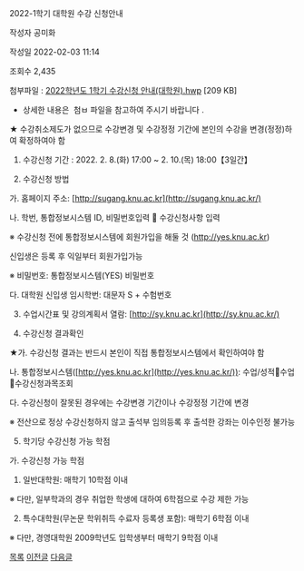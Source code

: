 
2022-1학기 대학원 수강 신청안내





작성자
공미화


작성일
2022-02-03 11:14


조회수
2,435


첨부파일 : [2022학년도 1학기 수강신청 안내(대학원).hwp](https://computer.knu.ac.kr/pack/bbs/down.php?f_name=Q0dUVllEWVZYVXFPdBEVbktTVQ==&o_name=2022학년도1학기수강신청안내(대학원).hwp&tbl=Site_BBS_25) [209 KB]


- 상세한 내용은﻿  첨ㅂ 파일을 참고하여 주시기 바랍니다 . 

  


★ 수강취소제도가 없으므로 수강변경 및 수강정정 기간에 본인의 수강을 변경(정정)하여 확정하여야 함

  


1. 수강신청 기간 : 2022. 2. 8.(화) 17:00 ~ 2. 10.(목) 18:00【3일간】

  


2. 수강신청 방법

  


 가. 홈페이지 주소: [http://sugang.knu.ac.kr](http://sugang.knu.ac.kr/)

  


 나. 학번, 통합정보시스템 ID, 비밀번호입력  수강신청사항 입력

  


  ※ 수강신청 전에 통합정보시스템에 회원가입을 해둘 것 (http://yes.knu.ac.kr)

  


 신입생은 등록 후 익일부터 회원가입가능

  


 ※ 비밀번호: 통합정보시스템(YES) 비밀번호

  


 다. 대학원 신입생 임시학번: 대문자 S + 수험번호

  


3. 수업시간표 및 강의계획서 열람: [http://sy.knu.ac.kr](http://sy.knu.ac.kr/)

  


4. 수강신청 결과확인

  


★가. 수강신청 결과는 반드시 본인이 직접 통합정보시스템에서 확인하여야 함

  


  나. 통합정보시스템([http://yes.knu.ac.kr](http://yes.knu.ac.kr/)): 수업/성적수업수강신청과목조회

  


  다. 수강신청이 잘못된 경우에는 수강변경 기간이나 수강정정 기간에 변경

  


  ※ 전산으로 정상 수강신청하지 않고 출석부 임의등록 후 출석한 강좌는 이수인정 불가능

  


5. 학기당 수강신청 가능 학점

  


  가. 수강신청 가능 학점

  


 1) 일반대학원: 매학기 10학점 이내

  


  ※ 다만, 일부학과의 경우 취업한 학생에 대하여 6학점으로 수강 제한 가능

  


 2) 특수대학원(무논문 학위취득 수료자 등록생 포함): 매학기 6학점 이내

  


  ※ 다만, 경영대학원 2009학년도 입학생부터 매학기 9학점 이내

  
  








[목록](https://computer.knu.ac.kr/06_sub/02_sub.html?key=&keyfield=&category=&page=1&bbs_code=Site_BBS_25)
[이전글](https://computer.knu.ac.kr/06_sub/02_sub.html?bbs_cmd=view&page=1&key=&keyfield=&category=&no=3690&bbs_code=Site_BBS_25)
[다음글](https://computer.knu.ac.kr/06_sub/02_sub.html?bbs_cmd=view&page=1&key=&keyfield=&category=&no=3692&bbs_code=Site_BBS_25)

















 